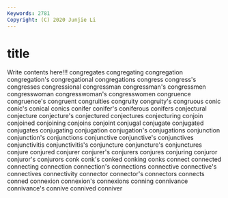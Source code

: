 ```yaml
---
Keywords: 2781
Copyright: (C) 2020 Junjie Li
---
```


# title

Write contents here!!!
congregates 
congregating 
congregation 
congregation's 
congregational 
congregations 
congress
congress's 
congresses 
congressional 
congressman 
congressman's 
congressmen 
congresswoman 
congresswoman's 
congresswomen 
congruence
congruence's 
congruent 
congruities 
congruity 
congruity's 
congruous 
conic 
conic's 
conical 
conics
conifer 
conifer's 
coniferous 
conifers 
conjectural 
conjecture 
conjecture's 
conjectured 
conjectures 
conjecturing
conjoin 
conjoined 
conjoining 
conjoins 
conjoint 
conjugal 
conjugate 
conjugated 
conjugates 
conjugating
conjugation 
conjugation's 
conjugations 
conjunction 
conjunction's 
conjunctions 
conjunctive 
conjunctive's 
conjunctives 
conjunctivitis
conjunctivitis's 
conjuncture 
conjuncture's 
conjunctures 
conjure 
conjured 
conjurer 
conjurer's 
conjurers 
conjures
conjuring 
conjuror 
conjuror's 
conjurors 
conk 
conk's 
conked 
conking 
conks 
connect
connected 
connecting 
connection 
connection's 
connections 
connective 
connective's 
connectives 
connectivity 
connector
connector's 
connectors 
connects 
conned 
connexion 
connexion's 
connexions 
conning 
connivance 
connivance's
connive 
connived 
conniver 

